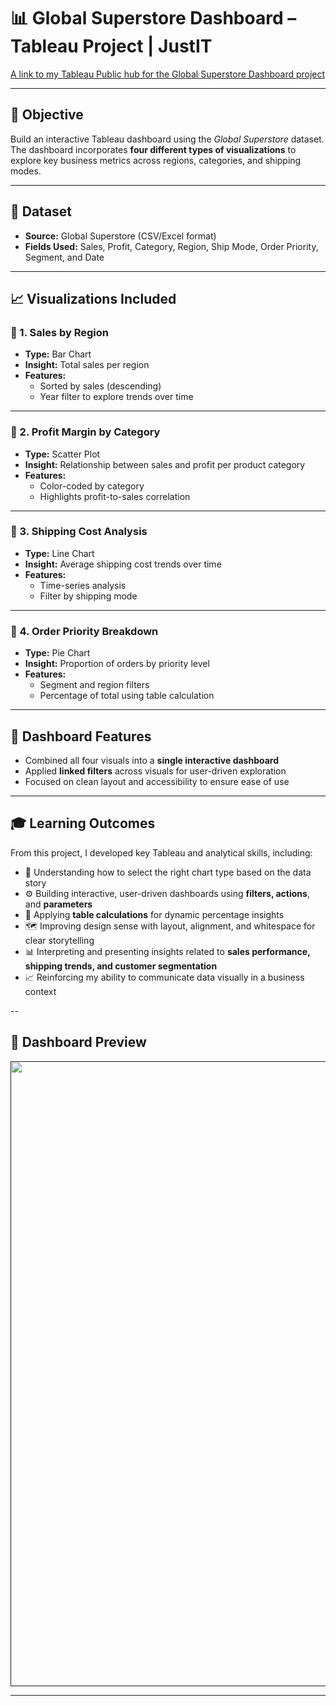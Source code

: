 # 📊 Global Superstore Dashboard – Tableau Project | JustIT
[A link to my Tableau Public hub for the Global Superstore Dashboard project](https://public.tableau.com/app/profile/nathan.mullings/viz/GlobalSuperstoreDashboard_17417072414600/GlobalSuperstoreDashboard)

---

## 🎯 Objective

Build an interactive Tableau dashboard using the *Global Superstore* dataset. The dashboard incorporates **four different types of visualizations** to explore key business metrics across regions, categories, and shipping modes.

---

## 📁 Dataset

- **Source:** Global Superstore (CSV/Excel format)
- **Fields Used:** Sales, Profit, Category, Region, Ship Mode, Order Priority, Segment, and Date

---

## 📈 Visualizations Included

### 🔹 1. **Sales by Region**
- **Type:** Bar Chart  
- **Insight:** Total sales per region  
- **Features:**  
  - Sorted by sales (descending)  
  - Year filter to explore trends over time

---

### 🔹 2. **Profit Margin by Category**
- **Type:** Scatter Plot  
- **Insight:** Relationship between sales and profit per product category  
- **Features:**  
  - Color-coded by category  
  - Highlights profit-to-sales correlation

---

### 🔹 3. **Shipping Cost Analysis**
- **Type:** Line Chart  
- **Insight:** Average shipping cost trends over time  
- **Features:**  
  - Time-series analysis  
  - Filter by shipping mode

---

### 🔹 4. **Order Priority Breakdown**
- **Type:** Pie Chart  
- **Insight:** Proportion of orders by priority level  
- **Features:**  
  - Segment and region filters  
  - Percentage of total using table calculation

---

## 🧩 Dashboard Features

- Combined all four visuals into a **single interactive dashboard**
- Applied **linked filters** across visuals for user-driven exploration
- Focused on clean layout and accessibility to ensure ease of use

---

## 🎓 Learning Outcomes

From this project, I developed key Tableau and analytical skills, including:

- 🧠 Understanding how to select the right chart type based on the data story
- ⚙️ Building interactive, user-driven dashboards using **filters, actions**, and **parameters**
- 🧾 Applying **table calculations** for dynamic percentage insights
- 🗺️ Improving design sense with layout, alignment, and whitespace for clear storytelling
- 📊 Interpreting and presenting insights related to **sales performance, shipping trends, and customer segmentation**
- 📈 Reinforcing my ability to communicate data visually in a business context

--

## 📸 Dashboard Preview

<a href="" target="_blank" rel="noreferrer"><img src="https://github.com/nathan-mullings-dev/tableau-project-justit/blob/main/Global%20Superstore%20Dashboard.png" width="1000"/></a>

---
